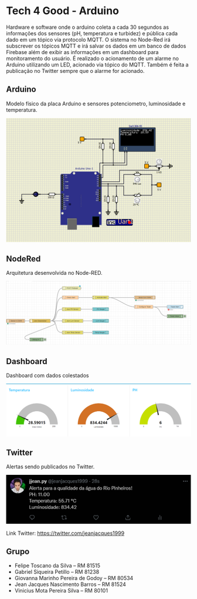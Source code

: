 # Tech 4 Good - Arduino

Hardware e software onde o arduino coleta a cada 30 segundos as informações dos sensores (pH, temperatura e turbidez) e pública cada dado em um tópico via protocolo MQTT. O sistema no Node-Red irá subscrever os tópicos MQTT e irá salvar os dados em um banco de dados Firebase além de exibir as informações em um dashboard para monitoramento do usuário. É realizado o acionamento de um alarme no Arduino utilizando um LED, acionado via tópico do MQTT. Também é feita a publicação no Twitter sempre que o alarme for acionado.

## Arduino

Modelo físico da placa Arduino e sensores potenciometro, luminosidade e temperatura.

<img src="./docs/images/arduino.png" alt="Tweet" width="700">

## NodeRed

Arquitetura desenvolvida no Node-RED.

<img src="./docs/images/nodered.png" alt="Node-RED" width="700">

## Dashboard

Dashboard com dados colestados

<img src="./docs/images/dashboard.png" alt="Dashboard" width="700">

## Twitter

Alertas sendo publicados no Twitter.

<img src="./docs/images/twitter_image.png" alt="Tweet" width="700">

Link Twitter: https://twitter.com/jeanjacques1999

## Grupo

- Felipe Toscano da Silva – RM 81515
- Gabriel Siqueira Petillo – RM 81238
- Giovanna Marinho Pereira de Godoy – RM 80534
- Jean Jacques Nascimento Barros – RM 81524
- Vinicius Mota Pereira Silva – RM 80101